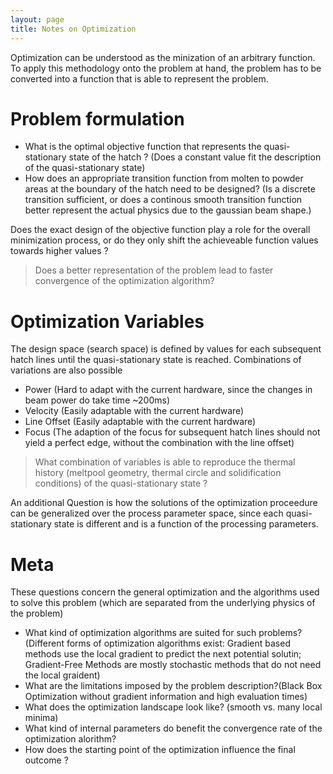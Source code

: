 ```yaml
---
layout: page
title: Notes on Optimization
---
```

Optimization can be understood as the minization of an arbitrary function. To apply this methodology onto the problem at hand, the problem has to be converted into a function that is able to represent the problem.

# Problem formulation

-	What is the optimal objective function that represents the quasi-stationary state of the hatch ? (Does a constant value fit the description of the quasi-stationary state)
- How does an appropriate transition function from molten to powder areas at the boundary of the hatch need to be designed? (Is a discrete transition sufficient, or does a continous smooth transition function better represent the actual physics due to the gaussian beam shape.)

Does the exact design of the objective function play a role for the overall minimization process, or do they only shift the achieveable function values towards higher values ?

> Does a better representation of the problem lead to faster convergence of the optimization algorithm?


# Optimization Variables

The design space (search space) is defined by values for each subsequent hatch lines until the quasi-stationary state is reached. Combinations of variations are also possible

-	Power (Hard to adapt with the current hardware, since the changes in beam power do take time ~200ms)
- Velocity (Easily adaptable with the current hardware)
- Line Offset (Easily adaptable with the current hardware)
- Focus (The adaption of the focus for subsequent hatch lines should not yield a perfect edge, without the combination with the line offset)


> What combination of variables is able to reproduce the thermal history (meltpool geometry, thermal circle and solidification conditions) of the quasi-stationary state ?

An additional Question is how the solutions of the optimization proceedure can be generalized over the process parameter space, since each quasi-stationary state is different and is a function of the processing parameters.

# Meta
These questions concern the general optimization and the algorithms used to solve this problem (which are separated from the underlying physics of the problem)

- What kind of optimization algorithms are suited for such problems? (Different forms of optimization algorithms exist: Gradient based methods use the local gradient to predict the next potential solutin; Gradient-Free Methods are mostly stochastic methods that do not need the local graident)
- What are the limitations imposed by the problem description?(Black Box Optimization without gradient information and high evaluation times)
- What does the optimization landscape look like? (smooth vs. many local minima)
- What kind of internal parameters do benefit the convergence rate of the optimization alorithm?
- How does the starting point of the optimization influence the final outcome ?


